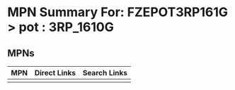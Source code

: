 



# MPN Summary For: FZEPOT3RP161G > pot : 3RP_1610G

## MPNs
  

|MPN|Direct Links|Search Links|
| :--- | :--- | :--- |
||||
